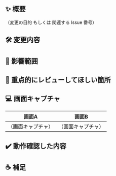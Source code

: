 <!-- I want to review in Japanese. -->
## ✨ 概要
（変更の目的 もしくは 関連する Issue 番号）

## 🛠 変更内容

## 👻 影響範囲

## 👀 重点的にレビューしてほしい箇所

## 💻 画面キャプチャ
|画面A|画面B
|---|---
|（画面キャプチャ）|（画面キャプチャ）

## ✔️ 動作確認した内容

## ☕ 補足

<!-- I want to review in Japanese. -->
